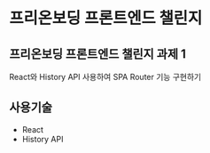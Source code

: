 # 프리온보딩 프론트엔드 챌린지
## 프리온보딩 프론트엔드 챌린지 과제 1
React와 History API 사용하여 SPA Router 기능 구현하기

## 사용기술
- React
- History API
